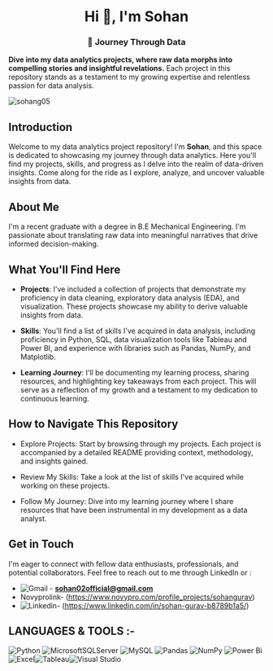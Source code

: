 <h1 align="center">Hi 👋, I'm Sohan</h1>
<h3 align="center">🌟 Journey Through Data</h3>

**Dive into my data analytics projects, where raw data morphs into compelling stories and insightful revelations.** Each project in this repository stands as a testament to my growing expertise and relentless passion for data analysis.

<p align="left"> <img src="https://komarev.com/ghpvc/?username=sohang05&label=Profile%20views&color=0e75b6&style=flat" alt="sohang05" /> </p>

## Introduction
Welcome to my data analytics project repository! I'm **Sohan**, and this space is dedicated to showcasing my journey through data analytics. Here you'll find my projects, skills, and progress as I delve into the realm of data-driven insights. Come along for the ride as I explore, analyze, and uncover valuable insights from data.

## About Me
I'm a recent graduate with a degree in B.E Mechanical Engineering. I'm passionate about translating raw data into meaningful narratives that drive informed decision-making.

## What You'll Find Here

* **Projects**: I've included a collection of projects that demonstrate my proficiency in data cleaning, exploratory data analysis (EDA), and visualization. These projects showcase my ability to derive valuable insights from data.

* **Skills**: You'll find a list of skills I've acquired in data analysis, including proficiency in Python, SQL, data visualization tools like Tableau and Power BI, and experience with libraries such as Pandas, NumPy, and Matplotlib.

* **Learning Journey**: I'll be documenting my learning process, sharing resources, and highlighting key takeaways from each project. This will serve as a reflection of my growth and a testament to my dedication to continuous learning.

## How to Navigate This Repository

* Explore Projects: Start by browsing through my projects. Each project is accompanied by a detailed README providing context, methodology, and insights gained.

* Review My Skills: Take a look at the list of skills I've acquired while working on these projects.

* Follow My Journey: Dive into my learning journey where I share resources that have been instrumental in my development as a data analyst.

## Get in Touch
I'm eager to connect with fellow data enthusiasts, professionals, and potential collaborators. Feel free to reach out to me through LinkedIn or :
- ![Gmail](https://img.shields.io/badge/Gmail-D14836?style=for-the-badge&logo=gmail&logoColor=white) - **sohan02official@gmail.com**
- Novyprolink- (https://www.novypro.com/profile_projects/sohangurav)
- ![Linkedin](https://img.shields.io/badge/LinkedIn-0077B5?style=for-the-badge&logo=linkedin&logoColor=white)- (https://www.linkedin.com/in/sohan-gurav-b8789b1a5/)  


## LANGUAGES & TOOLS :- 

![Python](https://img.shields.io/badge/python-3670A0?style=for-the-badge&logo=python&logoColor=ffdd54) ![MicrosoftSQLServer](https://img.shields.io/badge/Microsoft%20SQL%20Sever-CC2927?style=for-the-badge&logo=microsoft%20sql%20server&logoColor=white) ![MySQL](https://img.shields.io/badge/mysql-%2300f.svg?style=for-the-badge&logo=mysql&logoColor=white) ![Pandas](https://img.shields.io/badge/pandas-%23150458.svg?style=for-the-badge&logo=pandas&logoColor=white) ![NumPy](https://img.shields.io/badge/numpy-%23013243.svg?style=for-the-badge&logo=numpy&logoColor=white) ![Power Bi](https://img.shields.io/badge/Power%20BI-F2C811.svg?style=for-the-badge&logo=Power-BI&logoColor=black) ![Excel](https://img.shields.io/badge/Microsoft%20Excel-217346.svg?style=for-the-badge&logo=Microsoft-Excel&logoColor=white)![Tableau](https://img.shields.io/badge/Tableau-E97627?style=for-the-badge&logo=Tableau&logoColor=white)![Visual Studio](https://img.shields.io/badge/Visual_Studio_Code-0078D4?style=for-the-badge&logo=visual%20studio%20code&logoColor=white)


























